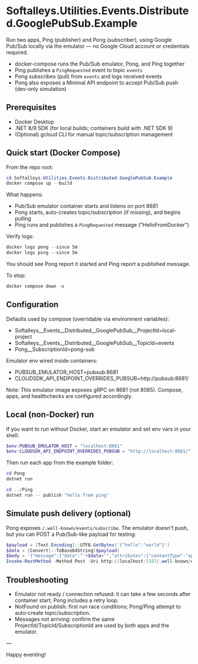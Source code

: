 # Softalleys.Utilities.Events.Distributed.GooglePubSub.Example

Run two apps, Ping (publisher) and Pong (subscriber), using Google Pub/Sub locally via the emulator — no Google Cloud account or credentials required.

- docker-compose runs the Pub/Sub emulator, Pong, and Ping together
- Ping publishes a `PingRequested` event to topic `events`
- Pong subscribes (pull) from `events` and logs received events
- Pong also exposes a Minimal API endpoint to accept Pub/Sub push (dev-only simulation)

## Prerequisites

- Docker Desktop
- .NET 8/9 SDK (for local builds; containers build with .NET SDK 9)
- (Optional) gcloud CLI for manual topic/subscription management

## Quick start (Docker Compose)

From the repo root:

```powershell
cd Softalleys.Utilities.Events.Distributed.GooglePubSub.Example
docker compose up --build
```

What happens:

- Pub/Sub emulator container starts and listens on port 8681
- Pong starts, auto-creates topic/subscription (if missing), and begins pulling
- Ping runs and publishes a `PingRequested` message ("HelloFromDocker")

Verify logs:

```powershell
docker logs pong --since 5m
docker logs ping --since 5m
```

You should see Pong report it started and Ping report a published message.

To stop:

```powershell
docker compose down -v
```

## Configuration

Defaults used by compose (overridable via environment variables):

- Softalleys__Events__Distributed__GooglePubSub__ProjectId=local-project
- Softalleys__Events__Distributed__GooglePubSub__TopicId=events
- Pong__SubscriptionId=pong-sub

Emulator env wired inside containers:

- PUBSUB_EMULATOR_HOST=pubsub:8681
- CLOUDSDK_API_ENDPOINT_OVERRIDES_PUBSUB=http://pubsub:8681/

Note: This emulator image exposes gRPC on 8681 (not 8085). Compose, apps, and healthchecks are configured accordingly.

## Local (non-Docker) run

If you want to run without Docker, start an emulator and set env vars in your shell:

```powershell
$env:PUBSUB_EMULATOR_HOST = "localhost:8681"
$env:CLOUDSDK_API_ENDPOINT_OVERRIDES_PUBSUB = "http://localhost:8681/"   # optional, for gcloud commands
```

Then run each app from the example folder:

```powershell
cd Pong
dotnet run

cd ../Ping
dotnet run -- publish "hello from ping"
```

## Simulate push delivery (optional)

Pong exposes `/.well-known/events/subscribe`. The emulator doesn't push, but you can POST a Pub/Sub-like payload for testing:

```powershell
$payload = [Text.Encoding]::UTF8.GetBytes('{"hello":"world"}')
$data = [Convert]::ToBase64String($payload)
$body = '{"message":{"data":"'+$data+'","attributes":{"contentType":"application/json"}},"subscription":"projects/test/subscriptions/dummy"}'
Invoke-RestMethod -Method Post -Uri http://localhost:5187/.well-known/events/subscribe -ContentType application/json -Body $body
```

## Troubleshooting

- Emulator not ready / connection refused: it can take a few seconds after container start; Pong includes a retry loop.
- NotFound on publish: first run race conditions; Pong/Ping attempt to auto-create topic/subscription.
- Messages not arriving: confirm the same ProjectId/TopicId/SubscriptionId are used by both apps and the emulator.

—

Happy eventing!
